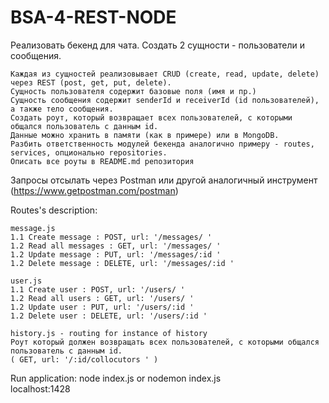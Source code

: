 # BSA-4-REST-NODE
Реализовать бекенд для чата. Создать 2 сущности - пользователи и сообщения.

    Каждая из сущностей реализовывает CRUD (create, read, update, delete) через REST (post, get, put, delete).
    Сущность пользователя содержит базовые поля (имя и пр.)
    Сущность сообщения содержит senderId и receiverId (id пользователей), а также тело сообщения.
    Создать роут, который возвращает всех пользователей, с которыми общался пользователь с данным id.
    Данные можно хранить в памяти (как в примере) или в MongoDB.
    Разбить ответственность модулей бекенда аналогично примеру - routes, services, опционально repositories.
    Описать все роуты в README.md репозитория

Запросы отсылать через Postman или другой аналогичный инструмент (https://www.getpostman.com/postman)


Routes's description:

    message.js
    1.1 Create message : POST, url: '/messages/ '
    1.2 Read all messages : GET, url: '/messages/ '
    1.2 Update message : PUT, url: '/messages/:id '
    1.2 Delete message : DELETE, url: '/messages/:id '

    user.js
    1.1 Create user : POST, url: '/users/ '
    1.2 Read all users : GET, url: '/users/ '
    1.2 Update user : PUT, url: '/users/:id '
    1.2 Delete user : DELETE, url: '/users/:id '

    history.js - routing for instance of history
    Роут который должен возвращать всех пользователей, с которыми общался пользователь с данным id.   
    ( GET, url: '/:id/collocutors ' )

Run application: node index.js or nodemon index.js   
localhost:1428
